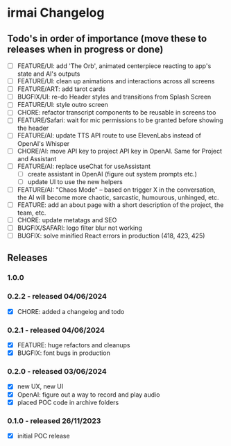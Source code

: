 # irmai Changelog

## Todo's in order of importance (move these to releases when in progress or done)

- [ ] FEATURE/UI: add 'The Orb', animated centerpiece reacting to app's state and AI's outputs
- [ ] FEATURE/UI: clean up animations and interactions across all screens
- [ ] FEATURE/ART: add tarot cards
- [ ] BUGFIX/UI: re-do Header styles and transitions from Splash Screen
- [ ] FEATURE/UI: style outro screen
- [ ] CHORE: refactor transcript components to be reusable in screens too
- [ ] FEATURE/Safari: wait for mic permissions to be granted before showing the header
- [ ] FEATURE/AI: update TTS API route to use ElevenLabs instead of OpenAI's Whisper
- [ ] CHORE/AI: move API key to project API key in OpenAI. Same for Project and Assistant
- [ ] FEATURE/AI: replace useChat for useAssistant
  - [ ] create assistant in OpenAI (figure out system prompts etc.)
  - [ ] update UI to use the new helpers
- [ ] FEATURE/AI: "Chaos Mode" – based on trigger X in the conversation, the AI will become more chaotic, sarcastic, humourous, unhinged, etc.
- [ ] FEATURE: add an about page with a short description of the project, the team, etc.
- [ ] CHORE: update metatags and SEO
- [ ] BUGFIX/SAFARI: logo filter blur not working
- [ ] BUGFIX: solve minified React errors in production (418, 423, 425)

## Releases

### 1.0.0

### 0.2.2 - released 04/06/2024

- [x] CHORE: added a changelog and todo

### 0.2.1 - released 04/06/2024

- [x] FEATURE: huge refactors and cleanups
- [x] BUGFIX: font bugs in production

### 0.2.0 - released 03/06/2024

- [x] new UX, new UI
- [x] OpenAI: figure out a way to record and play audio
- [x] placed POC code in archive folders

### 0.1.0 - released 26/11/2023

- [x] initial POC release
